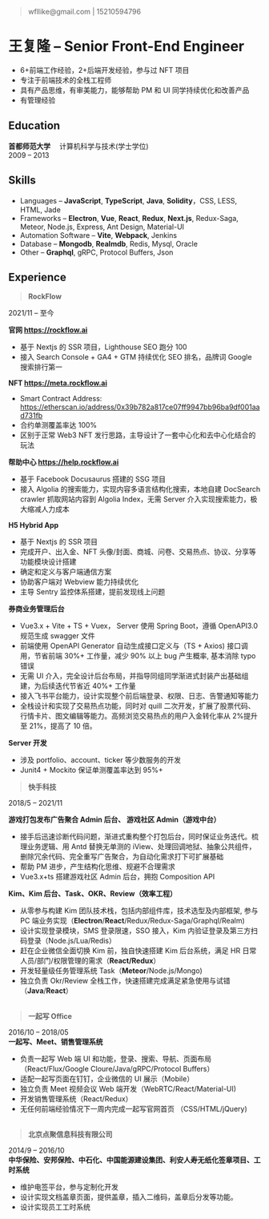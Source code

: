> wfllike@gmail.<span/>com | 15210594796

# 王复隆 &ndash; Senior Front-End Engineer

- 6+前端工作经验，2+后端开发经验，参与过 NFT 项目
- 专注于前端技术的全栈工程师
- 具有产品思维，有审美能力，能够帮助 PM 和 UI 同学持续优化和改善产品
- 有管理经验

## Education

**首都师范大学** &emsp;计算机科学与技术(学士学位) &emsp; &emsp; &emsp; &emsp; &emsp; &emsp; &emsp; &emsp; &emsp; &emsp; &emsp;2009 &ndash; 2013

## Skills

- Languages &ndash; **JavaScript**, **TypeScript**, **Java**, **Solidity**，CSS, LESS, HTML, Jade
- Frameworks &ndash; **Electron**, **Vue**, **React**, **Redux**, **Next.js**, Redux-Saga, Meteor, Node.js, Express, Ant Design, Material-UI
- Automation Software &ndash; **Vite**, **Webpack**, Jenkins
- Database &ndash; **Mongodb**, **Realmdb**, Redis, Mysql, Oracle
- Other &ndash; **Graphql**, gRPC, Protocol Buffers, Json

## Experience

> **RockFlow**

2021/11 &ndash; 至今

**官网 https://rockflow.ai**

- 基于 Nextjs 的 SSR 项目，Lighthouse SEO 跑分 100
- 接入 Search Console + GA4 + GTM 持续优化 SEO 排名，品牌词 Google 搜索排行第一

**NFT https://meta.rockflow.ai**

- Smart Contract Address: https://etherscan.io/address/0x39b782a817ce07ff9947bb96ba9df001aad731fb
- 合约单测覆盖率达 100%
- 区别于正常 Web3 NFT 发行思路，主导设计了一套中心化和去中心化结合的玩法

**帮助中心 https://help.rockflow.ai**

- 基于 Facebook Docusaurus 搭建的 SSG 项目
- 接入 Algolia 的搜索能力，实现内容多语言结构化搜索，本地自建 DocSearch crawler 抓取网站内容到 Algolia Index，无需 Server 介入实现搜索能力，极大缩减人力成本

**H5 Hybrid App**

- 基于 Nextjs 的 SSR 项目
- 完成开户、出入金、NFT 头像/封面、商城、问卷、交易热点、协议、分享等功能模块设计搭建
- 确定和定义与客户端通信方案
- 协助客户端对 Webview 能力持续优化
- 主导 Sentry 监控体系搭建，提前发现线上问题

**券商业务管理后台**

- Vue3.x + Vite + TS + Vuex， Server 使用 Spring Boot，遵循 OpenAPI3.0 规范生成 swagger 文件
- 前端使用 OpenAPI Generator 自动生成接口定义与（TS + Axios) 接口调用，节省前端 30%+ 工作量，减少 90% 以上 bug 产生概率, 基本消除 typo 错误
- 无需 UI 介入，完全设计后台布局，并指导同组同学渐进式封装产出基础组建，为后续迭代节省近 40%+ 工作量
- 接入飞书平台能力，设计实现整个前后端登录、权限、日志、告警通知等能力
- 全栈设计和实现了交易热点功能，同时对 quill 二次开发，扩展了股票代码、行情卡片、图文编辑等能力。高频浏览交易热点的用户入金转化率从 2%提升至 21%，提高了 10 倍。

**Server 开发**

- 涉及 portfolio、account、ticker 等少数服务的开发
- Junit4 + Mockito 保证单测覆盖率达到 95%+

> **快手科技**

2018/5 &ndash; 2021/11

**游戏打包发布广告聚合 Admin 后台、 游戏社区 Admin（游戏中台）**

- 接手后迅速诊断代码问题，渐进式重构整个打包后台，同时保证业务迭代。梳理业务逻辑、用 Antd 替换无单测的 iView、处理回调地狱、抽象公共组件，删除冗余代码、完全重写广告聚合，为自动化需求打下可扩展基础
- 帮助 PM 进步，产生结构化思维、规避不合理需求
- Vue3.x+ts 搭建游戏社区 Admin 后台，拥抱 Composition API

**Kim、Kim 后台、Task、OKR、Review（效率工程）**

- 从零参与构建 Kim 团队技术栈，包括内部组件库，技术选型及内部框架, 参与 PC 端业务实现（**Electron**/**React**/Redux/Redux-Saga/Graphql/Realm)
- 设计实现登录模块，SMS 登录限速，SSO 接入，Kim 内验证登录及第三方扫码登录（Node.js/Lua/Redis）
- 赶在企业微信全面切换 Kim 前，独自快速搭建 Kim 后台系统，满足 HR 日常人员/部门/权限管理的需求（**React/Redux**）
- 开发轻量级任务管理系统 Task（**Meteor**/Node.js/Mongo)
- 独立负责 Okr/Review 全栈工作，快速搭建完成满足紧急使用与试错（**Java**/**React**）  
  <br>

> **一起写 Office**

2016/10 &ndash; 2018/05  
**一起写、Meet、销售管理系统**

- 负责一起写 Web 端 UI 和功能，登录、搜索、导航、页面布局（React/Flux/Google Cloure/Java/gRPC/Protocol Buffers）
- 适配一起写页面在钉钉，企业微信的 UI 展示（Mobile）
- 独立负责 Meet 视频会议 Web 端开发（WebRTC/React/Material-UI)
- 开发销售管理系统（React/Redux）
- 无任何前端经验情况下一周内完成一起写官网首页 （CSS/HTML/jQuery)  
  <br>

> **北京点聚信息科技有限公司**

2014/9 &ndash; 2016/10  
**中华保险、安邦保险、中石化、中国能源建设集团、利安人寿无纸化签章项目、工时系统**

- 维护电签平台，参与定制化开发
- 设计实现文档盖章页面，提供盖章，插入二维码，盖章后分发等功能。
- 设计实现员工工时系统
